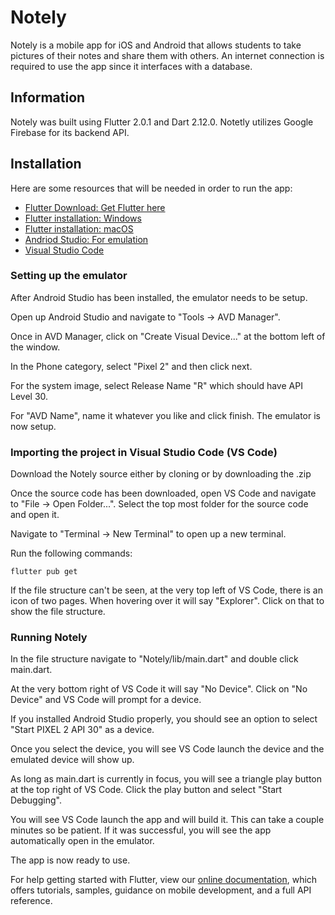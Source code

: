 # Notely

Notely is a mobile app for iOS and Android that allows students to take pictures of their notes and share them with others. An internet connection is required to use the app since it interfaces with a database.


## Information

Notely was built using Flutter 2.0.1 and Dart 2.12.0.
Notetly utilizes Google Firebase for its backend API.

## Installation

Here are some resources that will be needed in order to run the app:

- [Flutter Download: Get Flutter here](https://flutter.dev/docs/get-started/install)
- [Flutter installation: Windows](https://flutter.dev/docs/get-started/install/windows)
- [Flutter installation: macOS](https://flutter.dev/docs/get-started/install/macos)
- [Andriod Studio: For emulation](https://developer.android.com/studio)
- [Visual Studio Code](https://code.visualstudio.com/)

### Setting up the emulator

After Android Studio has been installed, the emulator needs to be setup.

Open up Android Studio and navigate to "Tools -> AVD Manager".

Once in AVD Manager, click on "Create Visual Device..." at the bottom left of the window.

In the Phone category, select "Pixel 2" and then click next.

For the system image, select Release Name "R" which should have API Level 30.

For "AVD Name", name it whatever you like and click finish. The emulator is now setup.

### Importing the project in Visual Studio Code (VS Code)

Download the Notely source either by cloning or by downloading the .zip

Once the source code has been downloaded, open VS Code and navigate to "File -> Open Folder...". Select the top most folder for the source code and open it.

Navigate to "Terminal -> New Terminal" to open up a new terminal.

Run the following commands:
```cd Notely
flutter pub get
```

If the file structure can't be seen, at the very top left of VS Code, there is an icon of two pages. When hovering over it will say "Explorer". Click on that to show the file structure.

### Running Notely

In the file structure navigate to "Notely/lib/main.dart" and double click main.dart.

At the very bottom right of VS Code it will say "No Device". Click on "No Device" and VS Code will prompt for a device.

If you installed Android Studio properly, you should see an option to select "Start PIXEL 2 API 30" as a device.

Once you select the device, you will see VS Code launch the device and the emulated device will show up.

As long as main.dart is currently in focus, you will see a triangle play button at the top right of VS Code. Click the play button and select "Start Debugging".

You will see VS Code launch the app and will build it. This can take a couple minutes so be patient. If it was successful, you will see the app automatically open in the emulator.

The app is now ready to use. 


For help getting started with Flutter, view our
[online documentation](https://flutter.dev/docs), which offers tutorials,
samples, guidance on mobile development, and a full API reference.
